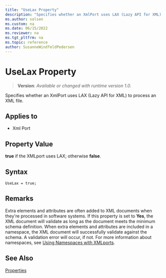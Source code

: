 ```yaml
---
title: "UseLax Property"
description: "Specifies whether an XmlPort uses LAX (Lazy API for XML) to process an XML file."
ms.author: solsen
ms.custom: na
ms.date: 06/15/2022
ms.reviewer: na
ms.tgt_pltfrm: na
ms.topic: reference
author: SusanneWindfeldPedersen
---
```

[//]: # (START>DO_NOT_EDIT)
[//]: # (IMPORTANT:Do not edit any of the content between here and the END>DO_NOT_EDIT.)
[//]: # (Any modifications should be made in the .xml files in the ModernDev repo.)
# UseLax Property
> **Version**: _Available or changed with runtime version 1.0._

Specifies whether an XmlPort uses LAX (Lazy API for XML) to process an XML file.

## Applies to
-   Xml Port

[//]: # (IMPORTANT: END>DO_NOT_EDIT)


## Property Value

**true** if the XMLport uses LAX; otherwise **false**.  

## Syntax

```AL
UseLax = true;
```
  
## Remarks

Extra elements and attributes are often added to XML documents when they're processed in software systems. If this property is set to **Yes**, the XML document will validate as long as the document meets the minimum schema definition. When extra elements and attributes are included in a namespace, the XML document will successfully validate against the schema. A validation error will occur, if not. For more information about namespaces, see [Using Namespaces with XMLports](../devenv-using-namespaces-with-xmlports.md).
  
## See Also

[Properties](devenv-properties.md)